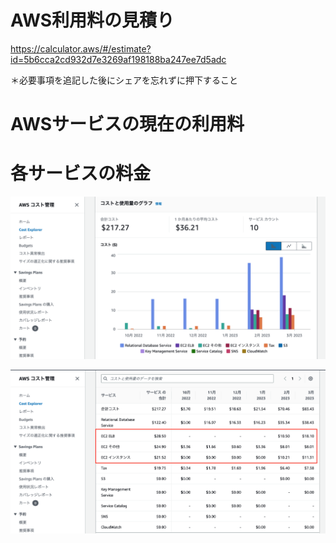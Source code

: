 # AWS利用料の見積り

https://calculator.aws/#/estimate?id=5b6cca2cd932d7e3269af198188ba247ee7d5adc

＊必要事項を追記した後にシェアを忘れずに押下すること



# AWSサービスの現在の利用料


# 各サービスの料金

![img](画像ファイル/AWS_コスト1.png)


![img](画像ファイル/AWS_コスト2.png)





